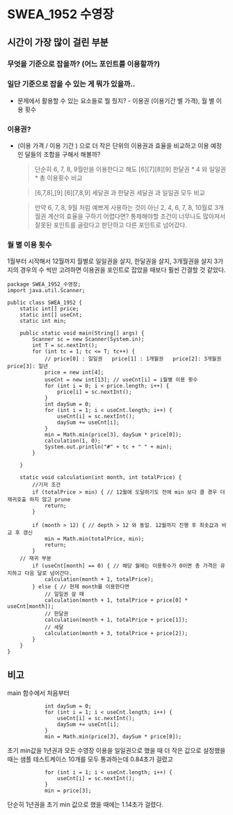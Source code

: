 # SWEA_1952 수영장

## 시간이 가장 많이 걸린 부분
###  무엇을 기준으로 잡을까? (어느 포인트를 이용할까?)
###  일단 기준으로 잡을 수 있는 게 뭐가 있을까..

- 문제에서 활용할 수 있는 요소들로 뭘 줬지?
		- 이용권 (이용기간 별 가격), 월 별 이용 횟수 

### 이용권?
- (이용 가격 / 이용 기간 ) 으로 더 작은 단위의 이용권과 효율을 비교하고 이용 예정인 달들의 조합을 구해서 해볼까? 
	> 단순히 6, 7, 8, 9월만을 이용한다고 해도
	[6][7][8][9]
	한달권 * 4 와 일일권 * 총 이용횟수 비교 
	
	>	[6,7,8],[9]
		[6][7,8,9] 
		세달권 과 한달권
		세달권 과 일일권 모두 비교
	
	> 만약 6, 7, 8, 9월 처럼 예쁘게 사용하는 것이 아닌 2, 4, 6, 7, 8, 10월로 3개월권 계산의 효율을 구하기 어렵다면?  통제해야할 조건이 너무나도 많아져서 잘못된 포인트를 골랐다고 판단하고 다른 포인트로 넘어갔다.
	

### 월 별 이용 횟수
1월부터 시작해서 12월까지 월별로 일일권을 살지, 한달권을 살지, 3개월권을 살지 3가지의 경우의 수 씩만 고려하면 이용권을 포인트로 잡았을 때보다 훨씬 간결할 것 같았다.

```
package SWEA_1952_수영장;
import java.util.Scanner;

public class SWEA_1952 {
	static int[] price;
	static int[] useCnt;
	static int min;

	public static void main(String[] args) {
		Scanner sc = new Scanner(System.in);
		int T = sc.nextInt();
		for (int tc = 1; tc <= T; tc++) {
			// price[0] : 일일권   price[1] : 1개월권   price[2]: 3개월권   price[3]: 일년
			price = new int[4]; 
			useCnt = new int[13]; // useCnt[i] = i월별 이용 횟수
			for (int i = 0; i < price.length; i++) {
				price[i] = sc.nextInt();
			}
			int daySum = 0;
			for (int i = 1; i < useCnt.length; i++) {
				useCnt[i] = sc.nextInt();
				daySum += useCnt[i];
			}
			min = Math.min(price[3], daySum * price[0]);
			calculation(1, 0);
			System.out.println("#" + tc + " " + min);
		}

	}
		
	static void calculation(int month, int totalPrice) {
		//기저 조건
		if (totalPrice > min) { // 12월에 도달하기도 전에 min 보다 클 경우 더 재귀호출 하지 않고 prune
			return;
		}
	
		if (month > 12) { // depth > 12 와 동일. 12월까지 진행 후 최솟값과 비교 후 갱신
			min = Math.min(totalPrice, min);
			return;
		}
	// 재귀 부분
		if (useCnt[month] == 0) { // 해당 월에는 이용횟수가 0이면 총 가격은 유지하고 다음 달로 넘어간다.
			calculation(month + 1, totalPrice);
		} else { // 현재 month를 이용한다면
			// 일일권 살 때  
			calculation(month + 1, totalPrice + price[0] * useCnt[month]);
			// 한달권
			calculation(month + 1, totalPrice + price[1]);
			// 세달
			calculation(month + 3, totalPrice + price[2]);
		}
	}
}

```



## 비고
main 함수에서 처음부터
```
			int daySum = 0;
			for (int i = 1; i < useCnt.length; i++) {
				useCnt[i] = sc.nextInt();
				daySum += useCnt[i];
			}
			min = Math.min(price[3], daySum * price[0]);
```
초기 min값을 1년권과 모든 수영장 이용을 일일권으로 했을 때 더 작은 값으로 설정했을 때는 샘플 테스트케이스 10개를 모두 통과하는데 0.84초가 걸렸고

```
			for (int i = 1; i < useCnt.length; i++) {
				useCnt[i] = sc.nextInt();
			}
			min = price[3];
```
단순히 1년권을 초기 min 값으로 했을 때에는 1.14초가 걸렸다.